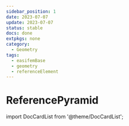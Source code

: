 ```yaml
---
sidebar_position: 1
date: 2023-07-07
update: 2023-07-07
status: stable
docs: done
extpkgs: none
category:
  - Geometry
tags:
  - easifemBase
  - geometry
  - referenceElement
---
```


# ReferencePyramid

import DocCardList from '@theme/DocCardList';

<DocCardList />
